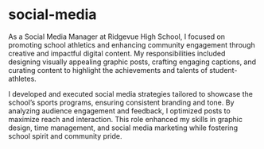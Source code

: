 # social-media
As a Social Media Manager at Ridgevue High School, I focused on promoting school athletics and enhancing community engagement through creative and impactful digital content. My responsibilities included designing visually appealing graphic posts, crafting engaging captions, and curating content to highlight the achievements and talents of student-athletes.  

I developed and executed social media strategies tailored to showcase the school’s sports programs, ensuring consistent branding and tone. By analyzing audience engagement and feedback, I optimized posts to maximize reach and interaction. This role enhanced my skills in graphic design, time management, and social media marketing while fostering school spirit and community pride.
